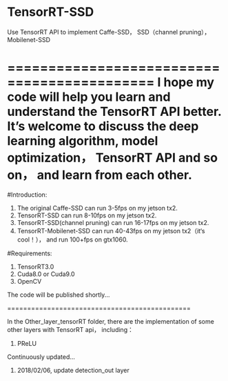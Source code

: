 # TensorRT-SSD
Use TensorRT API to implement Caffe-SSD， SSD（channel pruning）， Mobilenet-SSD

============================================
I hope my code will help you learn and understand the TensorRT API better. It’s welcome to discuss the deep learning algorithm, model optimization， TensorRT API and so on， and learn from each other.
==============================================================================

#Introduction:

1. The original Caffe-SSD can run 3-5fps on my jetson tx2.
2. TensorRT-SSD can run 8-10fps on my jetson tx2.
3. TensorRT-SSD(channel pruning) can run 16-17fps on my jetson tx2.
4. TensorRT-Mobilenet-SSD can run 40-43fps on my jetson tx2（it‘s cool！）， and run 100+fps on gtx1060.

#Requirements:

1. TensorRT3.0
2. Cuda8.0 or Cuda9.0
3. OpenCV


The code will be published shortly...

==============================================

In the Other_layer_tensorRT folder, there are the implementation of some other layers with TensorRT api， including：

1. PReLU

Continuously updated...

1. 2018/02/06, update detection_out layer
